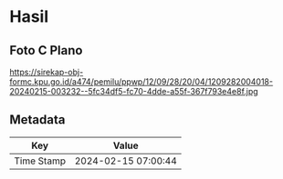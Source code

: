 # Hasil

## Foto C Plano

https://sirekap-obj-formc.kpu.go.id/a474/pemilu/ppwp/12/09/28/20/04/1209282004018-20240215-003232--5fc34df5-fc70-4dde-a55f-367f793e4e8f.jpg


## Metadata

| Key        | Value               |
| ---------- | ------------------- |
| Time Stamp | 2024-02-15 07:00:44 |



